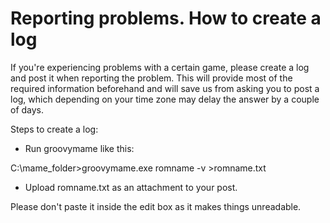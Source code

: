 # Reporting problems. How to create a log #

If you're experiencing problems with a certain game, please create a log and post it when reporting the problem. This will provide most of the required information beforehand and will save us from asking you to post a log, which depending on your time zone may delay the answer by a couple of days.

Steps to create a log:

- Run groovymame like this:

C:\mame\_folder>groovymame.exe romname -v >romname.txt

- Upload romname.txt as an attachment to your post.

Please don't paste it inside the edit box as it makes things unreadable.